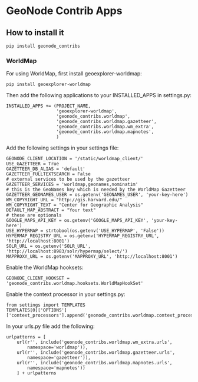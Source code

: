 # GeoNode Contrib Apps

## How to install it

```
pip install geonode_contribs
```

### WorldMap

For using WorldMap, first install geoexplorer-worldmap:

```
pip install geoexplorer-worldmap
```

Then add the following applications to your INSTALLED_APPS in settings.py:

```
INSTALLED_APPS += (PROJECT_NAME,
                   'geoexplorer-worldmap',
                   'geonode_contribs.worldmap',
                   'geonode_contribs.worldmap.gazetteer',
                   'geonode_contribs.worldmap.wm_extra',
                   'geonode_contribs.worldmap.mapnotes',
                   )
```

Add the following settings in your settings file:

```
GEONODE_CLIENT_LOCATION = '/static/worldmap_client/'
USE_GAZETTEER = True
GAZETTEER_DB_ALIAS = 'default'
GAZETTEER_FULLTEXTSEARCH = False
# external services to be used by the gazetteer
GAZETTEER_SERVICES = 'worldmap,geonames,nominatim'
# this is the GeoNames key which is needed by the WorldMap Gazetteer
GAZETTEER_GEONAMES_USER = os.getenv('GEONAMES_USER', 'your-key-here')
WM_COPYRIGHT_URL = "http://gis.harvard.edu/"
WM_COPYRIGHT_TEXT = "Center for Geographic Analysis"
DEFAULT_MAP_ABSTRACT = "Your text"
# these are optionals
GOOGLE_MAPS_API_KEY = os.getenv('GOOGLE_MAPS_API_KEY', 'your-key-here')
USE_HYPERMAP = strtobool(os.getenv('USE_HYPERMAP', 'False'))
HYPERMAP_REGISTRY_URL = os.getenv('HYPERMAP_REGISTRY_URL', 'http://localhost:8001')
SOLR_URL = os.getenv('SOLR_URL', 'http://localhost:8983/solr/hypermap/select/')
MAPPROXY_URL = os.getenv('MAPPROXY_URL', 'http://localhost:8001')
```

Enable the WorldMap hooksets:

```
GEONODE_CLIENT_HOOKSET = 'geonode_contribs.worldmap.hooksets.WorldMapHookSet'
```

Enable the context processor in your settings.py:

```
from settings import TEMPLATES
TEMPLATES[0]['OPTIONS']['context_processors'].append('geonode_contribs.worldmap.context_processors.resource_urls')
```

In your urls.py file add the following:

```
urlpatterns = [
    url(r'', include('geonode_contribs.worldmap.wm_extra.urls',
        namespace='worldmap')),
    url(r'', include('geonode_contribs.worldmap.gazetteer.urls',
        namespace='gazetteer')),
    url(r'', include('geonode_contribs.worldmap.mapnotes.urls',
        namespace='mapnotes'))
    ] + urlpatterns
```
